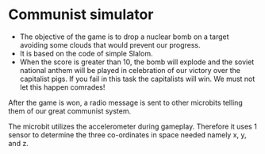 # Communist simulator
* The objective of the game is to drop a nuclear bomb on a target avoiding some clouds that would prevent our progress.
* It is based on the code of simple Slalom.
* When the score is greater than 10, the bomb will explode and the soviet national anthem will be played in celebration of our victory over the capitalist pigs.
If you fail in this task the capitalists will win. We must not let this happen comrades!

After the game is won, a radio message is sent to other microbits telling them of our great communist system.

The microbit utilizes the accelerometer during gameplay. Therefore it uses 1 sensor to determine the three co-ordinates in space needed
namely x, y, and z.
